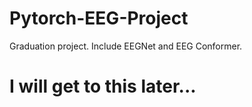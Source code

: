 # Pytorch-EEG-Project
Graduation project. Include EEGNet and EEG Conformer.

# I will get to this later...
